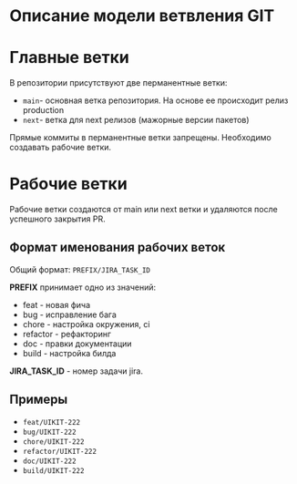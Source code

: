 # Описание модели ветвления GIT

# Главные ветки

В репозитории присутствуют две перманентные ветки:
- ```main```- основная ветка репозитория. На основе ее происходит релиз production
- ```next```- ветка для next релизов (мажорные версии пакетов)

Прямые коммиты в перманентные ветки запрещены. Необходимо создавать рабочие ветки.

# Рабочие ветки

Рабочие ветки создаются от main или next ветки и удаляются после успешного закрытия PR.

## Формат именования рабочих веток

Общий формат: ```PREFIX/JIRA_TASK_ID```

**PREFIX** принимает одно из значений:
- feat - новая фича
- bug - исправление бага
- chore - настройка окружения, ci
- refactor - рефакторинг
- doc - правки документации
- build - настройка билда

**JIRA_TASK_ID** - номер задачи jira.

## Примеры

- ```feat/UIKIT-222```
- ```bug/UIKIT-222```
- ```chore/UIKIT-222```
- ```refactor/UIKIT-222```
- ```doc/UIKIT-222```
- ```build/UIKIT-222```
